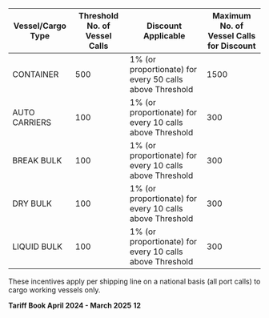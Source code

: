 |Vessel/Cargo Type|Threshold No. of Vessel Calls|Discount Applicable|Maximum No. of Vessel Calls for Discount|
|---|---|---|---|
|CONTAINER|500|1% (or proportionate) for every 50 calls above Threshold|1500|
|AUTO CARRIERS|100|1% (or proportionate) for every 10 calls above Threshold|300|
|BREAK BULK|100|1% (or proportionate) for every 10 calls above Threshold|300|
|DRY BULK|100|1% (or proportionate) for every 10 calls above Threshold|300|
|LIQUID BULK|100|1% (or proportionate) for every 10 calls above Threshold|300|


These incentives apply per shipping line on a national basis (all port calls) to cargo working vessels
only.

**Tariff Book April 2024 - March 2025** **12**